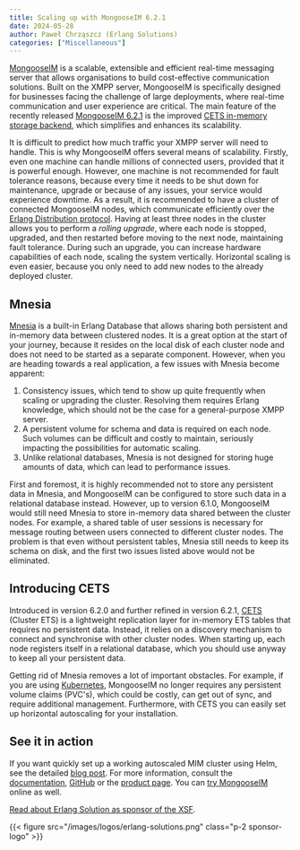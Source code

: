 ```yaml
---
title: Scaling up with MongooseIM 6.2.1
date: 2024-05-28
author: Paweł Chrząszcz (Erlang Solutions)
categories: ["Miscellaneous"]
---
```


[MongooseIM](https://www.erlang-solutions.com/technologies/mongooseim/) is a scalable, extensible and efficient real-time messaging server that allows organisations to build cost-effective communication solutions. Built on the XMPP server, MongooseIM is specifically designed for businesses facing the challenge of large deployments, where real-time communication and user experience are critical. The main feature of the recently released [MongooseIM 6.2.1](https://github.com/esl/MongooseIM/releases/tag/6.2.1) is the improved [CETS in-memory storage backend](https://esl.github.io/MongooseDocs/latest/configuration/internal-databases), which simplifies and enhances its scalability.

It is difficult to predict how much traffic your XMPP server will need to handle. This is why MongooseIM offers several means of scalability. Firstly, even one machine can handle millions of connected users, provided that it is powerful enough. However, one machine is not recommended for fault tolerance reasons, because every time it needs to be shut down for maintenance, upgrade or because of any issues, your service would experience downtime. As a result, it is recommended to have a cluster of connected MongooseIM nodes, which communicate efficiently over the [Erlang Distribution protocol](https://www.erlang.org/doc/apps/erts/erl_dist_protocol.html). Having at least three nodes in the cluster allows you to perform a *rolling upgrade*, where each node is stopped, upgraded, and then restarted before moving to the next node, maintaining fault tolerance. During such an upgrade, you can increase hardware capabilities of each node, scaling the system vertically. Horizontal scaling is even easier, because you only need to add new nodes to the already deployed cluster.

## Mnesia

[Mnesia](https://www.erlang.org/doc/man/mnesia.html) is a built-in Erlang Database that allows sharing both persistent and in-memory data between clustered nodes. It is a great option at the start of your journey, because it resides on the local disk of each cluster node and does not need to be started as a separate component. However, when you are heading towards a real application, a few issues with Mnesia become apparent:

1. Consistency issues, which tend to show up quite frequently when scaling or upgrading the cluster. Resolving them requires Erlang knowledge, which should not be the case for a general-purpose XMPP server.
2. A persistent volume for schema and data is required on each node. Such volumes can be difficult and costly to maintain, seriously impacting the possibilities for automatic scaling.
3. Unlike relational databases, Mnesia is not designed for storing huge amounts of data, which can lead to performance issues.

First and foremost, it is highly recommended not to store any persistent data in Mnesia, and MongooseIM can be configured to store such data in a relational database instead. However, up to version 6.1.0, MongooseIM would still need Mnesia to store in-memory data shared between the cluster nodes. For example, a shared table of user sessions is necessary for message routing between users connected to different cluster nodes. The problem is that even without persistent tables, Mnesia still needs to keep its schema on disk, and the first two issues listed above would not be eliminated.

## Introducing CETS

Introduced in version 6.2.0 and further refined in version 6.2.1, [CETS](https://github.com/esl/cets) (Cluster ETS) is a lightweight replication layer for in-memory ETS tables that requires no persistent data. Instead, it relies on a discovery mechanism to connect and synchronise with other cluster nodes. When starting up, each node registers itself in a relational database, which you should use anyway to keep all your persistent data.

Getting rid of Mnesia removes a lot of important obstacles. For example, if you are using [Kubernetes](https://kubernetes.io), MongooseIM no longer requires any persistent volume claims (PVC's), which could be costly, can get out of sync, and require additional management. Furthermore, with CETS you can easily set up horizontal autoscaling for your installation.

## See it in action

If you want quickly set up a working autoscaled MIM cluster using Helm, see the detailed [blog post](https://www.erlang-solutions.com/blog/instant-scalability-with-mongooseim-and-cets). For more information, consult the [documentation](https://esl.github.io/MongooseDocs/latest/), [GitHub](https://github.com/esl/MongooseIM) or the [product page](https://www.erlang-solutions.com/technologies/mongooseim). You can [try MongooseIM](https://trymongoose.im/) online as well.

[Read about Erlang Solution as sponsor of the XSF](https://xmpp.org/sponsors/erlang-solutions/).

{{< figure src="/images/logos/erlang-solutions.png" class="p-2 sponsor-logo" >}}
